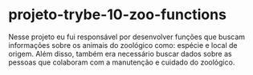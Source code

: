 # projeto-trybe-10-zoo-functions

Nesse projeto eu fui responsável por desenvolver funções que buscam informações sobre os animais do zoológico como: espécie e local de origem. Além disso, também era necessário buscar dados sobre as pessoas que colaboram com a manutenção e cuidado do zoológico.
